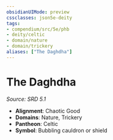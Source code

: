 ```yaml
---
obsidianUIMode: preview
cssclasses: json5e-deity
tags:
- compendium/src/5e/phb
- deity/celtic
- domain/nature
- domain/trickery
aliases: ["The Daghdha"]
---
```

# The Daghdha
*Source: SRD 5.1* 

- **Alignment**: Chaotic Good
- **Domains**: Nature, Trickery
- **Pantheon**: Celtic
- **Symbol**: Bubbling cauldron or shield